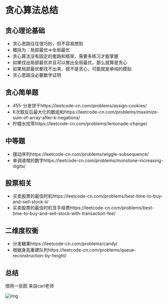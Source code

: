 # 贪心算法总结

## 贪心理论基础

- 贪心思路往往很巧妙，但不容易想到
- 概括为：局部最优=>全局最优
- 贪心算法没有固定的套路和框架，需要多练习才能掌握
- 如果找出局部最优并且可以推出全局最优，那么就算是贪心
- 如果局部最优都找不出来，就不是贪心，可能就是单纯的模拟
- 贪心思路没必要数学证明

## 贪心简单题

- 455-分发饼干https://leetcode-cn.com/problems/assign-cookies/
- K次取反后最大化的数组和https://leetcode-cn.com/problems/maximize-sum-of-array-after-k-negations/
- 柠檬水找零https://leetcode-cn.com/problems/lemonade-change/

## 中等题

- 摆动序列https://leetcode-cn.com/problems/wiggle-subsequence/
- 单调递增的数字https://leetcode-cn.com/problems/monotone-increasing-digits/

## 股票相关

- 买卖股票的最佳时机https://leetcode-cn.com/problems/best-time-to-buy-and-sell-stock-ii/
- 买卖股票的最佳时机含手续费https://leetcode-cn.com/problems/best-time-to-buy-and-sell-stock-with-transaction-fee/

## 二维度权衡

- 分发糖果https://leetcode-cn.com/problems/candy/
- 根据身高重建队列https://leetcode-cn.com/problems/queue-reconstruction-by-height/

## 总结

借用一张图 来自carl老师

![img](https://code-thinking-1253855093.file.myqcloud.com/pics/20211110121605.png)

